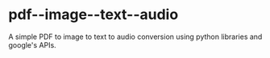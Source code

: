 # pdf--image--text--audio
A simple PDF to image to text to audio conversion using python libraries and google's APIs.
